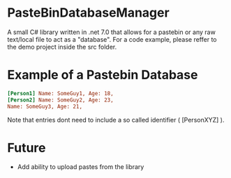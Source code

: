 # PasteBinDatabaseManager
A small C# library written in .net 7.0 that allows for a pastebin or any raw text/local file to act as a "database".
For a code example, please reffer to the demo project inside the src folder.

# Example of a Pastebin Database
```ini
[Person1] Name: SomeGuy1, Age: 18,
[Person2] Name: SomeGuy2, Age: 23,
Name: SomeGuy3, Age: 21,
```
Note that entries dont need to include a so called identifier ( [PersonXYZ] ).

# Future

- Add ability to upload pastes from the library
